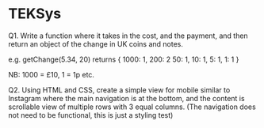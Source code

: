 # TEKSys
Q1.
Write a function where it takes in the cost, and the payment, and then return an object of the change in UK coins and notes.

e.g. getChange(5.34, 20) returns
{
1000: 1,
200: 2
50: 1,
10: 1,
5: 1,
1: 1
}

NB: 1000 = £10, 1 = 1p etc.

Q2.
Using HTML and CSS, create a simple view for mobile similar to Instagram where the main navigation is at the bottom, and the content is scrollable view of multiple rows with 3 equal columns. (The navigation does not need to be functional, this is just a styling test)
